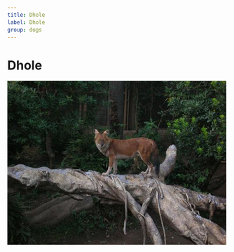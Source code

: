 ```yaml
---
title: Dhole
label: Dhole
group: dogs
---
```


# Dhole

![Dhole](/assets/images/dhole/image.jpg "Dhole")